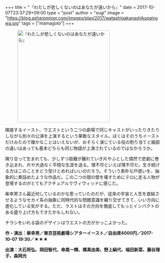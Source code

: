 +++
title = "『わたしが悲しくないのはあなたが遠いから』"
date = 2017-10-07T23:37:29+09:00
type = "post"
author = "sugi"
image = "https://blog.asharpminor.com/images/play/2017/watashigakanashikunainowa.jpg"
tags = ["mamagoto"]
+++

<figure class="alignleft"><img src="/images/play/2017/watashigakanashikunainowa.jpg" alt="『わたしが悲しくないのはあなたが遠いから』" style="width: 300px !important;"></figure>

隣接するイースト、ウエストという二つの劇場で同じキャストがいったりきたりしながら別々の公演を上演するという果敢なスタイル。ぼくはそのうちイーストだけみたので確かなことはいえないが、おそらく演じている役の割り当てと細部の違いはあっても基本どちらも同じ物語が上演されているのではなかろうか。

隣り合って生まれても、少しずつ距離が離れていき片やふとした偶然で悲劇に巻き込まれ、片や大過なく平穏な生涯を送る。理不尽といえば理不尽だ。生き続ける方はこのことをどう受けとめればいいのだろう。そういう素朴な戸惑いを、抽象的に煮詰めたような作品だ。この二つの間の壁を壊すためにテロに走る人物が登場するのがとてもアクチュアルでヴィヴィッドに感じた。

柴幸男さん最近何しているのかな思っていたのだが、従来の宇宙と人生を直結させるようなセカイ系の抽象に同時代的な問題意識を織り交ぜてきて、いい方向に進化している気がする。ただ、ラストはその方向を徹底してもっとインパクトのある盛り上げ方もできたかもしれない。

チラシをいれる袋のデザインはウエストの方がかっこよかった。

**作・演出：柴幸男／東京芸術劇場シアターイースト／自由席4000円／2017-10-07 19:30／★★★**

**出演：大石将弘、岡田智代、串尾一輝、椿真由美、野上絹代、端田新菜、藤谷理子、森岡光**
